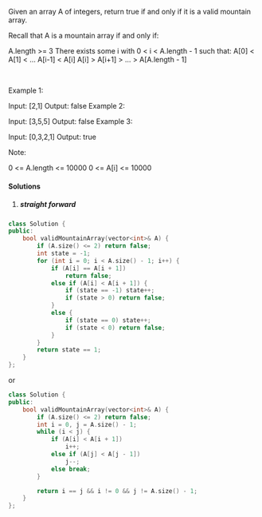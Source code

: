 Given an array A of integers, return true if and only if it is a valid mountain array.

Recall that A is a mountain array if and only if:

A.length >= 3
There exists some i with 0 < i < A.length - 1 such that:
A[0] < A[1] < ... A[i-1] < A[i]
A[i] > A[i+1] > ... > A[A.length - 1]


 

Example 1:

Input: [2,1]
Output: false
Example 2:

Input: [3,5,5]
Output: false
Example 3:

Input: [0,3,2,1]
Output: true
 

Note:

0 <= A.length <= 10000
0 <= A[i] <= 10000 
 

#### Solutions

1. ##### straight forward

```c++
class Solution {
public:
    bool validMountainArray(vector<int>& A) {
        if (A.size() <= 2) return false;
        int state = -1;
        for (int i = 0; i < A.size() - 1; i++) {
            if (A[i] == A[i + 1])
                return false;
            else if (A[i] < A[i + 1]) {
                if (state == -1) state++;
                if (state > 0) return false;
            }
            else {
                if (state == 0) state++;
                if (state < 0) return false;
            }
        }
        return state == 1;
    }
};
```

or

```c++
class Solution {
public:
    bool validMountainArray(vector<int>& A) {
        if (A.size() <= 2) return false;
        int i = 0, j = A.size() - 1;
        while (i < j) {
            if (A[i] < A[i + 1])
                i++;
            else if (A[j] < A[j - 1])
                j--;
            else break;
        }

        return i == j && i != 0 && j != A.size() - 1;
    }
};
```